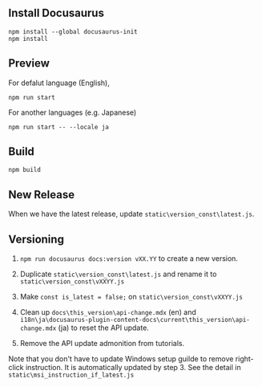 ## Install Docusaurus

```
npm install --global docusaurus-init
npm install
```

## Preview

For defalut language (English),

```
npm run start
```

For another languages (e.g. Japanese)

```
npm run start -- --locale ja
```

## Build

```
npm build
```

## New Release

When we have the latest release, update `static\version_const\latest.js`.

## Versioning

1. `npm run docusaurus docs:version vXX.YY` to create a new version.

2. Duplicate `static\version_const\latest.js` and rename it to `static\version_const\vXXYY.js`

3. Make `const is_latest = false;` on `static\version_const\vXXYY.js`

4. Clean up `docs\this_version\api-change.mdx` (en) and `i18n\ja\docusaurus-plugin-content-docs\current\this_version\api-change.mdx` (ja) to reset the API update.

5. Remove the API update admonition from tutorials.

Note that you don't have to update Windows setup guilde to remove right-click instruction. It is automatically updated by step 3. See the detail in `static\msi_instruction_if_latest.js`